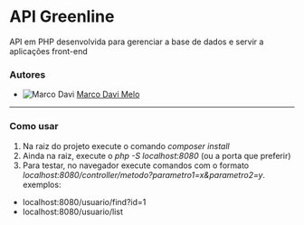 # API Greenline

API em PHP desenvolvida para gerenciar a base de dados e servir a aplicações front-end

### Autores

* ![Marco Davi](https://github.com/kinhoob.png) [Marco Davi Melo](https://github.com/kinhoob)

<hr>

### Como usar
1. Na raiz do projeto execute o comando *composer install*
2. Ainda na raiz, execute o *php -S localhost:8080* (ou a porta que preferir)
3. Para testar, no navegador execute comandos com o formato *localhost:8080/controller/metodo?parametro1=x&parametro2=y*. exemplos:
 * localhost:8080/usuario/find?id=1
 * localhost:8080/usuario/list